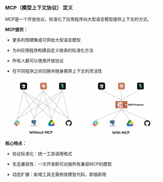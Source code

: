 ### MCP（模型上下文协议） 定义

MCP是一个开放协议，标准化了应用程序向大型语言模型提供上下文的方式。

**MCP提供：**

- 更多的预建集成可供给大型语言模型

- 为AI应用程序构建自定义继承的标准化方法

- 所有人都可以使用开放协议

- 在不同程序之间切换并随身携带上下文的灵活性

    ![](./images/MCP.PNG)

**核心特点：**

- 协议标准化：统一工具调用格式

- 生态兼容性：一次开发即可对接所有兼容MCP的模型

- 动态扩展：新增工具无需修改模型代码，即插即用

